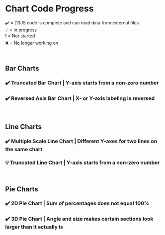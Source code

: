 # Chart Code Progress
✔️ = D3JS code is complete and can read data from external files <br>
💡 = In progress <br>
❗ = Not started <br>
❌ = No longer working on

<br>

## Bar Charts
### ✔️ Truncated Bar Chart | Y-axis starts from a non-zero number <br>
### ✔️ Reversed Axis Bar Chart | X- or Y-axis labeling is reversed <br>

<br>

## Line Charts
### ✔️ Multiple Scale Line Chart | Different Y-axes for two lines on the same chart <br>
### 💡  Truncated Line Chart | Y-axis starts from a non-zero number <br>
<br>

## Pie Charts
### ✔️ 2D Pie Chart | Sum of percentages does not equal 100% <br>
### ✔️ 3D Pie Chart | Angle and size makes certain sections look larger than it actually is <br>
